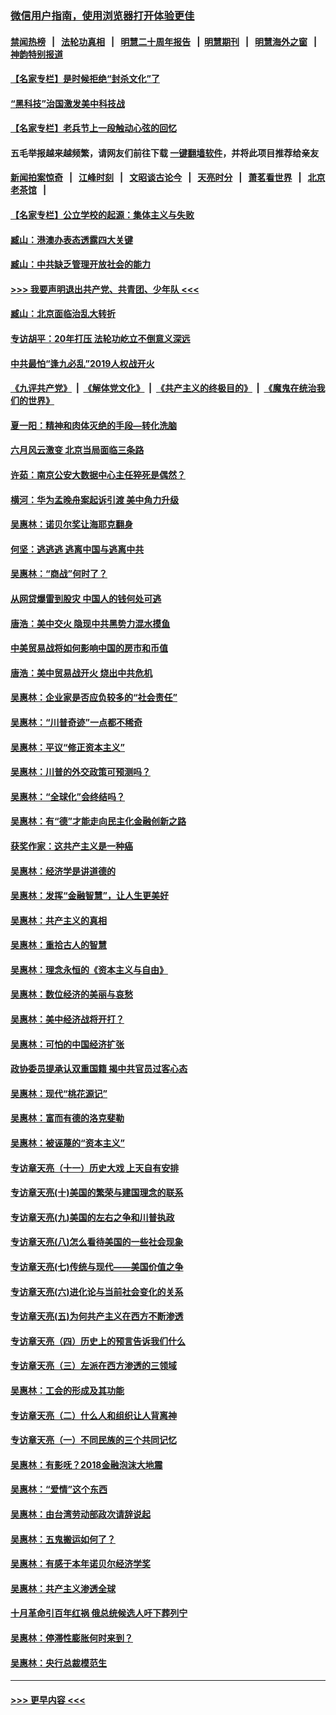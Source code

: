 ### [微信用户指南，使用浏览器打开体验更佳](https://github.com/gfw-breaker/banned-news1/blob/master/indexes/wechat-guide.md?t=0)
#### [禁闻热榜](热点新闻.md?t=0)  &nbsp;&nbsp;|&nbsp;&nbsp; [法轮功真相](https://github.com/gfw-breaker/truth/blob/master/README.md?t=0) &nbsp;&nbsp;|&nbsp;&nbsp; [明慧二十周年报告](https://github.com/gfw-breaker/mh-reports/blob/master/README.md?t=0) &nbsp;&nbsp;|&nbsp;&nbsp;[明慧期刊](https://github.com/gfw-breaker/mh-qikan) &nbsp;&nbsp;|&nbsp;&nbsp; [明慧海外之窗](https://github.com/gfw-breaker/mh-news/blob/master/README.md?t=0) &nbsp;&nbsp;|&nbsp;&nbsp; [神韵特别报道](https://github.com/gfw-breaker/mh-news/blob/master/shenyun.md?t=0)
#### [【名家专栏】是时候拒绝“封杀文化”了](../pages/nsc423/n11814093.md?t=02151355) 
#### [“黑科技”治国激发美中科技战](../pages/nsc423/n11638056.md?t=02151355) 
#### [【名家专栏】老兵节上一段触动心弦的回忆](../pages/nsc423/n11646016.md?t=02151355) 
#### 五毛举报越来越频繁，请网友们前往下载 [一键翻墙软件](https://github.com/gfw-breaker/ssr-accounts)，并将此项目推荐给亲友
#### [新闻拍案惊奇](https://github.com/gfw-breaker/banned-news1/blob/master/pages/link4.md) &nbsp;&nbsp;|&nbsp;&nbsp; [江峰时刻](https://github.com/gfw-breaker/banned-news1/blob/master/pages/link4.md) &nbsp;&nbsp;|&nbsp;&nbsp; [文昭谈古论今](https://github.com/gfw-breaker/banned-news1/blob/master/pages/link4.md) &nbsp;&nbsp;|&nbsp;&nbsp; [天亮时分](https://github.com/gfw-breaker/banned-news1/blob/master/pages/link4.md) &nbsp;&nbsp;|&nbsp;&nbsp; [萧茗看世界](https://github.com/gfw-breaker/banned-news1/blob/master/pages/link4.md) &nbsp;&nbsp;|&nbsp;&nbsp; [北京老茶馆](https://github.com/gfw-breaker/banned-news1/blob/master/pages/link4.md) &nbsp;&nbsp;|&nbsp;&nbsp; 
#### [【名家专栏】公立学校的起源：集体主义与失败](../pages/nsc423/n11601833.md?t=02151355) 
#### [臧山：港澳办表态透露四大关键](../pages/nsc423/n11421628.md?t=02151355) 
#### [臧山：中共缺乏管理开放社会的能力](../pages/nsc423/n11407457.md?t=02151355) 
#### [>>> 我要声明退出共产党、共青团、少年队 <<<](https://github.com/begood0513/goodnews/blob/master/quit/letter.md) 
#### [臧山：北京面临治乱大转折](../pages/nsc423/n11406895.md?t=02151355) 
#### [专访胡平：20年打压 法轮功屹立不倒意义深远](../pages/nsc423/n11398800.md?t=02151355) 
#### [中共最怕“逢九必乱”2019人权战开火](../pages/nsc423/n11385248.md?t=02151355) 
#### [《九评共产党》](https://github.com/begood0513/9ping.md/blob/master/README.md) &nbsp;|&nbsp; [《解体党文化》](../../../../jtdwh.md/blob/master/README.md)  &nbsp;|&nbsp; [《共产主义的终极目的》](../../../../gczydzjmd.md/blob/master/README.md) &nbsp;|&nbsp; [《魔鬼在统治我们的世界》](../../../../mgztzwmdsj.md/blob/master/README.md) 
#### [夏一阳：精神和肉体灭绝的手段—转化洗脑](../pages/nsc423/n11368250.md?t=02151355) 
#### [六月风云激变 北京当局面临三条路](../pages/nsc423/n11313668.md?t=02151355) 
#### [许茹：南京公安大数据中心主任猝死是偶然？](../pages/nsc423/n11064744.md?t=02151355) 
#### [横河：华为孟晚舟案起诉引渡 美中角力升级](../pages/nsc423/n11027230.md?t=02151355) 
#### [吴惠林：诺贝尔奖让海耶克翻身](../pages/nsc423/n10890049.md?t=02151355) 
#### [何坚：逃逃逃 逃离中国与逃离中共](../pages/nsc423/n10592891.md?t=02151355) 
#### [吴惠林：“商战”何时了？](../pages/nsc423/n10573558.md?t=02151355) 
#### [从网贷爆雷到股灾 中国人的钱何处可逃](../pages/nsc423/n10572800.md?t=02151355) 
#### [唐浩：美中交火 隐现中共黑势力混水摸鱼](../pages/nsc423/n10544040.md?t=02151355) 
#### [中美贸易战将如何影响中国的房市和币值](../pages/nsc423/n10543697.md?t=02151355) 
#### [唐浩：美中贸易战开火 烧出中共危机](../pages/nsc423/n10540126.md?t=02151355) 
#### [吴惠林：企业家是否应负较多的“社会责任”](../pages/nsc423/n10535022.md?t=02151355) 
#### [吴惠林：“川普奇迹”一点都不稀奇](../pages/nsc423/n10512808.md?t=02151355) 
#### [吴惠林：平议“修正资本主义”](../pages/nsc423/n10495724.md?t=02151355) 
#### [吴惠林：川普的外交政策可预测吗？](../pages/nsc423/n10462387.md?t=02151355) 
#### [吴惠林：“全球化”会终结吗？](../pages/nsc423/n10452838.md?t=02151355) 
#### [吴惠林：有“德”才能走向民主化金融创新之路](../pages/nsc423/n10432292.md?t=02151355) 
#### [获奖作家：这共产主义是一种癌](../pages/nsc423/n10431541.md?t=02151355) 
#### [吴惠林：经济学是讲道德的](../pages/nsc423/n10398014.md?t=02151355) 
#### [吴惠林：发挥“金融智慧”，让人生更美好](../pages/nsc423/n10375019.md?t=02151355) 
#### [吴惠林：共产主义的真相](../pages/nsc423/n10351394.md?t=02151355) 
#### [吴惠林：重拾古人的智慧](../pages/nsc423/n10337691.md?t=02151355) 
#### [吴惠林：理念永恒的《资本主义与自由》](../pages/nsc423/n10316274.md?t=02151355) 
#### [吴惠林：数位经济的美丽与哀愁](../pages/nsc423/n10292946.md?t=02151355) 
#### [吴惠林：美中经济战将开打？](../pages/nsc423/n10258825.md?t=02151355) 
#### [吴惠林：可怕的中国经济扩张](../pages/nsc423/n10219147.md?t=02151355) 
#### [政协委员提承认双重国籍 揭中共官员过客心态](../pages/nsc423/n10208809.md?t=02151355) 
#### [吴惠林：现代“桃花源记”](../pages/nsc423/n10185234.md?t=02151355) 
#### [吴惠林：富而有德的洛克斐勒](../pages/nsc423/n10142264.md?t=02151355) 
#### [吴惠林：被诬蔑的“资本主义”](../pages/nsc423/n10124816.md?t=02151355) 
#### [专访章天亮（十一）历史大戏 上天自有安排](../pages/nsc423/n10094905.md?t=02151355) 
#### [专访章天亮(十)美国的繁荣与建国理念的联系](../pages/nsc423/n10094899.md?t=02151355) 
#### [专访章天亮(九)美国的左右之争和川普执政](../pages/nsc423/n10094889.md?t=02151355) 
#### [专访章天亮(八)怎么看待美国的一些社会现象](../pages/nsc423/n10094857.md?t=02151355) 
#### [专访章天亮(七)传统与现代——美国价值之争](../pages/nsc423/n10093140.md?t=02151355) 
#### [专访章天亮(六)进化论与当前社会变化的关系](../pages/nsc423/n10092036.md?t=02151355) 
#### [专访章天亮(五)为何共产主义在西方不断渗透](../pages/nsc423/n10083620.md?t=02151355) 
#### [专访章天亮（四）历史上的预言告诉我们什么](../pages/nsc423/n10083606.md?t=02151355) 
#### [专访章天亮（三）左派在西方渗透的三领域](../pages/nsc423/n10081115.md?t=02151355) 
#### [吴惠林：工会的形成及其功能](../pages/nsc423/n10080633.md?t=02151355) 
#### [专访章天亮（二）什么人和组织让人背离神](../pages/nsc423/n10076637.md?t=02151355) 
#### [专访章天亮（一）不同民族的三个共同记忆](../pages/nsc423/n10074188.md?t=02151355) 
#### [吴惠林：有影呒？2018金融泡沫大地震](../pages/nsc423/n10040534.md?t=02151355) 
#### [吴惠林：“爱情”这个东西](../pages/nsc423/n10019423.md?t=02151355) 
#### [吴惠林：由台湾劳动部政次请辞说起](../pages/nsc423/n9979679.md?t=02151355) 
#### [吴惠林：五鬼搬运如何了？](../pages/nsc423/n9925338.md?t=02151355) 
#### [吴惠林：有感于本年诺贝尔经济学奖](../pages/nsc423/n9871883.md?t=02151355) 
#### [吴惠林：共产主义渗透全球](../pages/nsc423/n9812748.md?t=02151355) 
#### [十月革命引百年红祸 俄总统候选人吁下葬列宁](../pages/nsc423/n9810182.md?t=02151355) 
#### [吴惠林：停滞性膨胀何时来到？](../pages/nsc423/n9764136.md?t=02151355) 
#### [吴惠林：央行总裁模范生](../pages/nsc423/n9728134.md?t=02151355) 

----
#### [ >>> 更早内容 <<< ](../indexes/nsc423-earlier.md)
